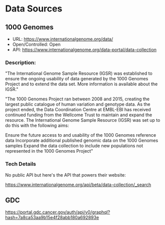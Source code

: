 # Data Sources

## 1000 Genomes

* URL: https://www.internationalgenome.org/data/
* Open/Controlled: Open
* API: https://www.internationalgenome.org/data-portal/data-collection

### Description:

"The International Genome Sample Resource (IGSR) was established to ensure the ongoing usability of data generated by the 1000 Genomes Project and to extend the data set. More information is available about the IGSR."

"The 1000 Genomes Project ran between 2008 and 2015, creating the largest public catalogue of human variation and genotype data. As the project ended, the Data Coordination Centre at EMBL-EBI has received continued funding from the Wellcome Trust to maintain and expand the resource. The International Genome Sample Resource (IGSR) was set up to do this with the following aims:

Ensure the future access to and usability of the 1000 Genomes reference data
Incorporate additional published genomic data on the 1000 Genomes samples
Expand the data collection to include new populations not represented in the 1000 Genomes Project"

### Tech Details

No public API but here's the API that powers their website:

https://www.internationalgenome.org/api/beta/data-collection/_search


## GDC

https://portal.gdc.cancer.gov/auth/api/v0/graphql?hash=7a8ca53aa9b15e4f28abb180a692893e
